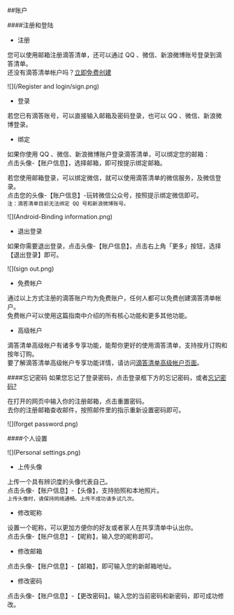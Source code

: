 ##账户

####注册和登陆
* 注册

您可以使用邮箱注册滴答清单，还可以通过 QQ 、微信、新浪微博账号登录到滴答清单。
<br >还没有滴答清单帐户吗？[立即免费创建](https://dida365.com/signup)

![](/Register and login/sign.png)

* 登录

若您已有滴答账号，可以直接输入邮箱及密码登录，也可以 QQ 、微信、新浪微博登录。

* 绑定

如果你使用 QQ 、微信、新浪微博账户登录滴答清单，可以绑定您的邮箱：
<br>点击头像-【账户信息】，选择邮箱，即可按提示绑定邮箱。

若您使用邮箱登录，可以绑定微信，就可以使用滴答清单的微信服务，及微信登录。
<br>点击您的头像-【账户信息】-玩转微信公众号，按照提示绑定微信即可。
<br>`注：滴答清单目前无法绑定 QQ 号和新浪微博账号。`

![](Android-Binding information.png)

* 退出登录

如果你需要退出登录，点击头像-【账户信息】，点击右上角「更多」按钮，选择【退出登录】即可。

![](sign out.png)

* 免费帐户

通过以上方式注册的滴答账户均为免费账户，任何人都可以免费创建滴答清单帐户。
<br >免费帐户可以使用这篇指南中介绍的所有核心功能和更多其他功能。

* 高级帐户

滴答清单高级帐户有诸多专享功能，能帮你更好的使用滴答清单，支持按月订购和按年订购。
<br >要了解滴答清单高级帐户专享功能详情，请访问[滴答清单高级帐户页面](https://www.dida365.com/about/upgrade)。


####忘记密码
如果您忘记了登录密码，点击登录框下方的忘记密码，或者[忘记密码?](https://www.dida365.com/sign/requestRestPassword)

在打开的网页中输入你的注册邮箱，点击重置密码。
<br >去你的注册邮箱查收邮件，按照邮件里的指示重新设置密码即可。

![](forget password.png)

####个人设置

![](Personal settings.png)

* 上传头像

上传一个具有辨识度的头像代表自己。
<br>点击头像-【账户信息】-【头像】，支持拍照和本地照片。
<br >`上传头像时，请保持网络通畅。上传不成功请多试几次。`

* 修改昵称

设置一个昵称，可以更加方便你的好友或者家人在共享清单中认出你。
<br>点击头像-【账户信息】-【昵称】，输入您的昵称即可。

* 修改邮箱

点击头像-【账户信息】-【邮箱】，即可输入您的新邮箱地址。

* 修改密码

点击头像-【账户信息】-【更改密码】。输入您的当前密码和新密码，即可成功修改。


